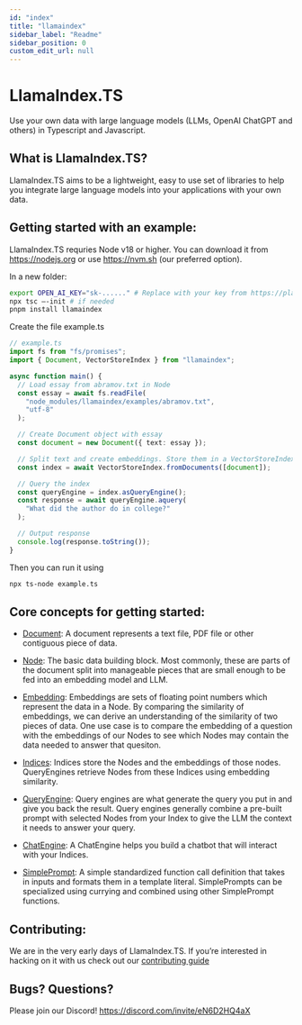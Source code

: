```yaml
---
id: "index"
title: "llamaindex"
sidebar_label: "Readme"
sidebar_position: 0
custom_edit_url: null
---
```


# LlamaIndex.TS

Use your own data with large language models (LLMs, OpenAI ChatGPT and others) in Typescript and Javascript.

## What is LlamaIndex.TS?

LlamaIndex.TS aims to be a lightweight, easy to use set of libraries to help you integrate large language models into your applications with your own data.

## Getting started with an example:

LlamaIndex.TS requries Node v18 or higher. You can download it from https://nodejs.org or use https://nvm.sh (our preferred option).

In a new folder:

```bash
export OPEN_AI_KEY="sk-......" # Replace with your key from https://platform.openai.com/account/api-keys
npx tsc –-init # if needed
pnpm install llamaindex
```

Create the file example.ts

```ts
// example.ts
import fs from "fs/promises";
import { Document, VectorStoreIndex } from "llamaindex";

async function main() {
  // Load essay from abramov.txt in Node
  const essay = await fs.readFile(
    "node_modules/llamaindex/examples/abramov.txt",
    "utf-8"
  );

  // Create Document object with essay
  const document = new Document({ text: essay });

  // Split text and create embeddings. Store them in a VectorStoreIndex
  const index = await VectorStoreIndex.fromDocuments([document]);

  // Query the index
  const queryEngine = index.asQueryEngine();
  const response = await queryEngine.aquery(
    "What did the author do in college?"
  );

  // Output response
  console.log(response.toString());
}
```

Then you can run it using

```bash
npx ts-node example.ts
```

## Core concepts for getting started:

- [Document](packages/core/src/Node.ts): A document represents a text file, PDF file or other contiguous piece of data.

- [Node](packages/core/src/Node.ts): The basic data building block. Most commonly, these are parts of the document split into manageable pieces that are small enough to be fed into an embedding model and LLM.

- [Embedding](packages/core/src/Embedding.ts): Embeddings are sets of floating point numbers which represent the data in a Node. By comparing the similarity of embeddings, we can derive an understanding of the similarity of two pieces of data. One use case is to compare the embedding of a question with the embeddings of our Nodes to see which Nodes may contain the data needed to answer that quesiton.

- [Indices](packages/core/src/indices/): Indices store the Nodes and the embeddings of those nodes. QueryEngines retrieve Nodes from these Indices using embedding similarity.

- [QueryEngine](packages/core/src/QueryEngine.ts): Query engines are what generate the query you put in and give you back the result. Query engines generally combine a pre-built prompt with selected Nodes from your Index to give the LLM the context it needs to answer your query.

- [ChatEngine](packages/core/src/ChatEngine.ts): A ChatEngine helps you build a chatbot that will interact with your Indices.

- [SimplePrompt](packages/core/src/Prompt.ts): A simple standardized function call definition that takes in inputs and formats them in a template literal. SimplePrompts can be specialized using currying and combined using other SimplePrompt functions.

## Contributing:

We are in the very early days of LlamaIndex.TS. If you’re interested in hacking on it with us check out our [contributing guide](CONTRIBUTING.md)

## Bugs? Questions?

Please join our Discord! https://discord.com/invite/eN6D2HQ4aX
